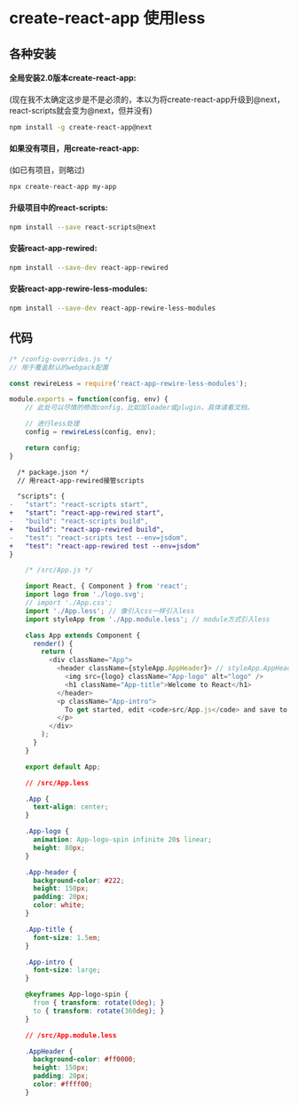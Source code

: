 create-react-app 使用less
===

各种安装
---
#### 全局安装2.0版本create-react-app:
(现在我不太确定这步是不是必须的，本以为将create-react-app升级到@next，react-scripts就会变为@next，但并没有)
```sh
npm install -g create-react-app@next
```

#### 如果没有项目，用create-react-app:
(如已有项目，则略过)
```sh
npx create-react-app my-app
```

#### 升级项目中的react-scripts:
```sh
npm install --save react-scripts@next
```

#### 安装react-app-rewired:
```sh
npm install --save-dev react-app-rewired
```

#### 安装react-app-rewire-less-modules:
```sh
npm install --save-dev react-app-rewire-less-modules
```

代码
---
```javascript
/* /config-overrides.js */
// 用于覆盖默认的webpack配置

const rewireLess = require('react-app-rewire-less-modules');

module.exports = function(config, env) {
	// 此处可以尽情的修改config，比如加loader或plugin，具体请看文档。

	// 进行less处理
    config = rewireLess(config, env);

    return config;
}
```

```diff
  /* package.json */
  // 用react-app-rewired接管scripts

  "scripts": {
-   "start": "react-scripts start",
+   "start": "react-app-rewired start",
-   "build": "react-scripts build",
+   "build": "react-app-rewired build",
-   "test": "react-scripts test --env=jsdom",
+   "test": "react-app-rewired test --env=jsdom"
}
```

```javascript
	/* /src/App.js */

	import React, { Component } from 'react';
	import logo from './logo.svg';
	// import './App.css';
	import './App.less'; // 像引入css一样引入less
	import styleApp from './App.module.less'; // module方式引入less

	class App extends Component {
	  render() {
	    return (
	      <div className="App">
	        <header className={styleApp.AppHeader}> // styleApp.AppHeader 指向 ./App.module.less 中的.AppHeader
	          <img src={logo} className="App-logo" alt="logo" />
	          <h1 className="App-title">Welcome to React</h1>
	        </header>
	        <p className="App-intro">
	          To get started, edit <code>src/App.js</code> and save to reload.
	        </p>
	      </div>
	    );
	  }
	}

	export default App;
```

```css
	// /src/App.less

	.App {
	  text-align: center;
	}

	.App-logo {
	  animation: App-logo-spin infinite 20s linear;
	  height: 80px;
	}

	.App-header {
	  background-color: #222;
	  height: 150px;
	  padding: 20px;
	  color: white;
	}

	.App-title {
	  font-size: 1.5em;
	}

	.App-intro {
	  font-size: large;
	}

	@keyframes App-logo-spin {
	  from { transform: rotate(0deg); }
	  to { transform: rotate(360deg); }
	} 
```

```css
	// /src/App.module.less

	.AppHeader {
	  background-color: #ff0000;
	  height: 150px;
	  padding: 20px;
	  color: #ffff00;
	}
```


